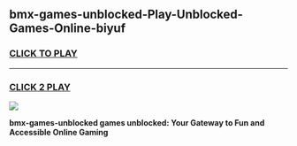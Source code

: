 
## bmx-games-unblocked-Play-Unblocked-Games-Online-biyuf
<h3>
<a href="https://premium76.site?title=bmx-games-unblocked&ref=25A">CLICK TO PLAY</a></h3>
<hr>

<h3>
<a href="https://premium76.site?title=bmx-games-unblocked&ref=25A">CLICK 2 PLAY</a>
  
</h3>

<a href="https://premium76.site?title=bmx-games-unblocked&ref=25A"><img src="https://clearcache.store/games.png"></a>


**bmx-games-unblocked games unblocked: Your Gateway to Fun and Accessible Online Gaming**
